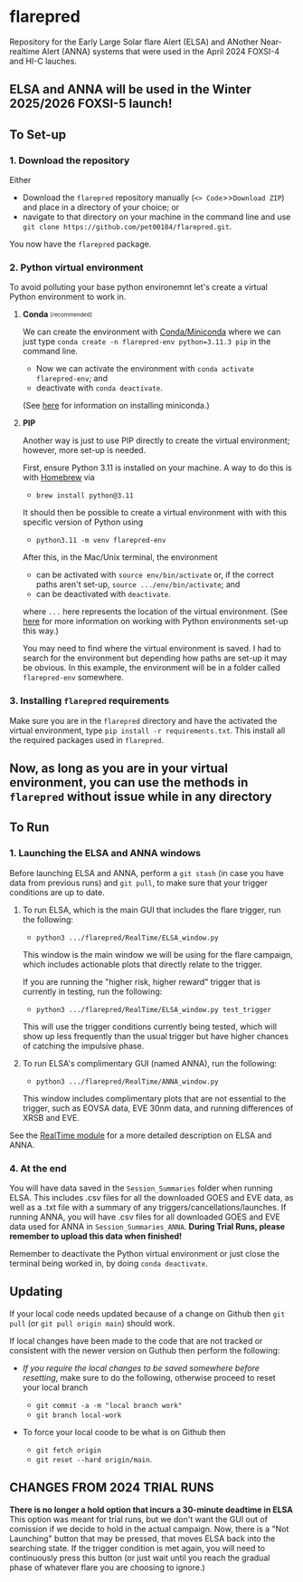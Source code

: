 # flarepred
Repository for the Early Large Solar flare Alert (ELSA) and ANother Near-realtime Alert (ANNA) systems that were used in the April 2024 FOXSI-4 and HI-C lauches.

ELSA and ANNA will be used in the Winter 2025/2026 FOXSI-5 launch!
---

## To Set-up

### 1. Download the repository

Either 

* Download the `flarepred` repository manually (`<> Code`>>`Download ZIP`) and place in a directory of your choice; or
*  navigate to that directory on your machine in the command line and use `git clone https://github.com/pet00184/flarepred.git`. 
  
You now have the `flarepred` package.

### 2. Python virtual environment

To avoid polluting your base python environemnt let's create a virtual Python environment to work in. 

1. **Conda** <sub><sup>[recommended]</sup></sub>

	We can create the environment with [Conda/Miniconda](https://conda.io/projects/conda/en/latest/user-guide/tasks/manage-environments.html) where we can just type `conda create -n flarepred-env python=3.11.3 pip` in the command line.

	* Now we can activate the environment with `conda activate flarepred-env`; and
	* deactivate with `conda deactivate`.

	(See [here](https://docs.conda.io/en/latest/miniconda.html) for information on installing miniconda.)

2. **PIP**

	Another way is just to use PIP directly to create the virtual environment; however, more set-up is needed.

	First, ensure Python 3.11 is installed on your machine. A way to do this is with [Homebrew](https://formulae.brew.sh/formula/python@3.11) via 
	
	* `brew install python@3.11`
	
	It should then be possible to create a virtual environment with with this specific version of Python using
	
	* `python3.11 -m venv flarepred-env`

	After this, in the Mac/Unix terminal, the environment 
	
	* can be activated with `source env/bin/activate` or, if the correct paths aren't set-up, `source .../env/bin/activate`; and
	* can be deactivated with `deactivate`.

	where `...` here represents the location of the virtual environment. (See [here](https://packaging.python.org/en/latest/guides/installing-using-pip-and-virtual-environments/) for more information on working with Python environments set-up this way.) 
	
	You may need to find where the virtual environment is saved. I had to search for the environment but depending how paths are set-up it may be obvious. In this example, the environment will be in a folder called `flarepred-env` somewhere.
	

### 3. Installing `flarepred` requirements

Make sure you are in the `flarepred` directory and have the activated the virtual environment, type `pip install -r requirements.txt`. This install all the required packages used in `flarepred`.

Now, as long as you are in your virtual environment, you can use the methods in `flarepred` without issue while in any directory 
---
## To Run

### 1. Launching the ELSA and ANNA windows

Before launching ELSA and ANNA, perform a `git stash` (in case you have data from previous runs) and `git pull`, to make sure that your trigger conditions are up to date.
	
1. To run ELSA, which is the main GUI that includes the flare trigger, run the following:
 
	* `python3 .../flarepred/RealTime/ELSA_window.py`
	
	This window is the main window we will be using for the flare campaign, which includes actionable plots that directly relate to the trigger.

	If you are running the "higher risk, higher reward" trigger that is currently in testing, run the following:

 	* `python3 .../flarepred/RealTime/ELSA_window.py test_trigger`

 	This will use the trigger conditions currently being tested, which will show up less frequently than the usual trigger but have higher chances of catching the impulsive phase.

3. To run ELSA's complimentary GUI (named ANNA), run the following:

 	* `python3 .../flarepred/RealTime/ANNA_window.py`

 	This window includes complimentary plots that are not essential to the trigger, such as EOVSA data, EVE 30nm data, and running differences of XRSB and EVE.

See the [RealTime module](https://github.com/pet00184/flarepred/tree/main/RealTime) for a more detailed description on ELSA and ANNA.

### 4. At the end

You will have data saved in the `Session_Summaries` folder when running ELSA. This includes .csv files for all the downloaded GOES and EVE data, as well as a .txt file with a summary of any triggers/cancellations/launches. If running ANNA, you will have .csv files for all downloaded GOES and EVE data used for ANNA in `Session_Summaries_ANNA`. **During Trial Runs, please remember to upload this data when finished!**

Remember to deactivate the Python virtual environment or just close the terminal being worked in, by doing `conda deactivate`. 

## Updating

If your local code needs updated because of a change on Github then `git pull` (or `git pull origin main`) should work.

If local changes have been made to the code that are not tracked or consistent with the newer version on Guthub then perform the following:

* _If you require the local changes to be saved somewhere before resetting_, make sure to do the following, otherwise proceed to reset your local branch
  * `git commit -a -m "local branch work"` 
  * `git branch local-work` 

* To force your local coode to be what is on Github then
  * `git fetch origin`
  * `git reset --hard origin/main`.

## CHANGES FROM 2024 TRIAL RUNS

**There is no longer a hold option that incurs a 30-minute deadtime in ELSA** This option was meant for trial runs, but we don't want the GUI out of comission if we decide to hold in the actual campaign. Now, there is a "Not Launching" button that may be pressed, that moves ELSA back into the searching state. If the trigger condition is met again, you will need to continuously press this button (or just wait until you reach the gradual phase of whatever flare you are choosing to ignore.)


